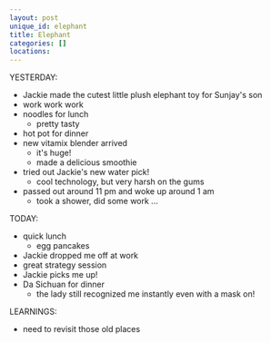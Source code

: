 ```yaml
---
layout: post
unique_id: elephant
title: Elephant
categories: []
locations: 
---
```


YESTERDAY:
* Jackie made the cutest little plush elephant toy for Sunjay's son
* work work work
* noodles for lunch
  * pretty tasty
* hot pot for dinner
* new vitamix blender arrived
  * it's huge!
  * made a delicious smoothie
* tried out Jackie's new water pick!
  * cool technology, but very harsh on the gums
* passed out around 11 pm and woke up around 1 am
  * took a shower, did some work ...

TODAY:
* quick lunch
  * egg pancakes
* Jackie dropped me off at work
* great strategy session
* Jackie picks me up!
* Da Sichuan for dinner
  * the lady still recognized me instantly even with a mask on!

LEARNINGS:
* need to revisit those old places
